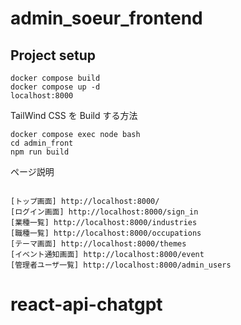 # admin_soeur_frontend

## Project setup

```
docker compose build
docker compose up -d
localhost:8000
```

TailWind CSS を Build する方法

```
docker compose exec node bash
cd admin_front
npm run build
```

ページ説明

```

[トップ画面] http://localhost:8000/
[ログイン画面] http://localhost:8000/sign_in
[業種一覧] http://localhost:8000/industries
[職種一覧] http://localhost:8000/occupations
[テーマ画面] http://localhost:8000/themes
[イベント通知画面] http://localhost:8000/event
[管理者ユーザ一覧] http://localhost:8000/admin_users

```
# react-api-chatgpt
